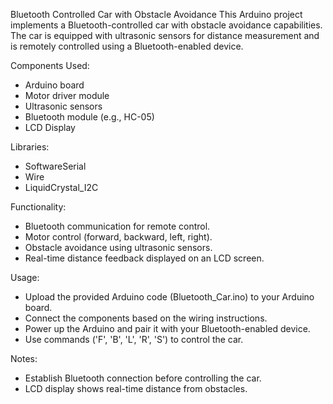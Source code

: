 Bluetooth Controlled Car with Obstacle Avoidance
This Arduino project implements a Bluetooth-controlled car with obstacle avoidance capabilities. 
The car is equipped with ultrasonic sensors for distance measurement and is remotely controlled using a Bluetooth-enabled device.

Components Used:
 - Arduino board
 - Motor driver module
 - Ultrasonic sensors
 - Bluetooth module (e.g., HC-05)
 - LCD Display

Libraries:
 - SoftwareSerial
 - Wire
 - LiquidCrystal_I2C

Functionality:
 - Bluetooth communication for remote control.
 - Motor control (forward, backward, left, right).
 - Obstacle avoidance using ultrasonic sensors.
 - Real-time distance feedback displayed on an LCD screen.

Usage:
 - Upload the provided Arduino code (Bluetooth_Car.ino) to your Arduino board.
 - Connect the components based on the wiring instructions.
 - Power up the Arduino and pair it with your Bluetooth-enabled device.
 - Use commands ('F', 'B', 'L', 'R', 'S') to control the car.

Notes:
 - Establish Bluetooth connection before controlling the car.
 - LCD display shows real-time distance from obstacles.
